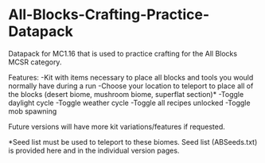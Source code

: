 # All-Blocks-Crafting-Practice-Datapack

Datapack for MC1.16 that is used to practice crafting for the All Blocks MCSR category.

Features:
-Kit with items necessary to place all blocks and tools you would normally have during a run
-Choose your location to teleport to place all of the blocks (desert biome, mushroom biome, superflat section)*
-Toggle daylight cycle
-Toggle weather cycle
-Toggle all recipes unlocked
-Toggle mob spawning

Future versions will have more kit variations/features if requested.

*Seed list must be used to teleport to these biomes. Seed list (ABSeeds.txt) is provided here and in the individual version pages.
